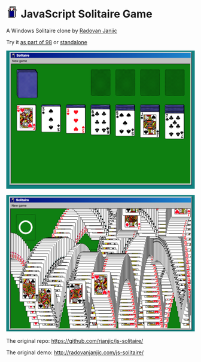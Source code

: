 # ![](../../images/icons/solitaire-32x32.png) JavaScript Solitaire Game

A Windows Solitaire clone by [Radovan Janjic](https://github.com/rjanjic)

Try it [as part of 98]() or [standalone](programs/js-solitaire/)


![JavaScript Solitaire](screen-shot.png)

![JavaScript Solitaire Win](screen-shot-win.png)

The original repo: https://github.com/rjanjic/js-solitaire/

The original demo: http://radovanjanjic.com/js-solitaire/
